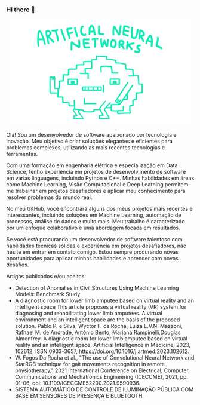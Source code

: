 ### Hi there 👋
![](https://github.com/wyctorfogos/wyctorfogos/blob/main/PlumpHollowFrog-small.gif)


Olá! Sou um desenvolvedor de software apaixonado por tecnologia e inovação. Meu objetivo é criar soluções elegantes e eficientes para problemas complexos, utilizando as mais recentes tecnologias e ferramentas.

Com uma formação em engenharia elétrica e especialização em Data Science, tenho experiência em projetos de desenvolvimento de software em várias linguagens, incluindo Python e C++. Minhas habilidades em áreas como Machine Learning, Visão Computacional e Deep Learning permitem-me trabalhar em projetos desafiadores e aplicar meu conhecimento para resolver problemas do mundo real.

No meu GitHub, você encontrará alguns dos meus projetos mais recentes e interessantes, incluindo soluções em Machine Learning, automação de processos, análise de dados e muito mais. Meu trabalho é caracterizado por um enfoque colaborativo e uma abordagem focada em resultados.

Se você está procurando um desenvolvedor de software talentoso com habilidades técnicas sólidas e experiência em projetos desafiadores, não hesite em entrar em contato comigo. Estou sempre procurando novas oportunidades para aplicar minhas habilidades e aprender com novos desafios.

Artigos publicados e/ou aceitos: 

- Detection of Anomalies in Civil Structures Using Machine Learning Models: Benchmark Study
- A diagnostic room for lower limb amputee based on virtual reality and an intelligent space This article proposes a virtual reality (VR) system for diagnosing and rehabilitating lower limb amputees. A virtual environment and an intelligent space are the basis of the proposed solution. Pablo P. e Silva, Wyctor F. da Rocha, Luiza E.V.N. Mazzoni, Rafhael M. de Andrade, Antônio Bento, Mariana Rampinelli,Douglas Almonfrey. A diagnostic room for lower limb amputee based on virtual reality and an intelligent space, Artificial Intelligence in Medicine, 2023, 102612, ISSN 0933-3657, https://doi.org/10.1016/j.artmed.2023.102612.
- W. Fogos Da Rocha et al., "The use of Convolutional Neural Network and StarRGB technique for gait movements recognition in remote physiotherapy," 2021 International Conference on Electrical, Computer, Communications and Mechatronics Engineering (ICECCME), 2021, pp. 01-06, doi: 10.1109/ICECCME52200.2021.9590936.
- SISTEMA AUTOMÁTICO DE CONTROLE DE ILUMINAÇÃO PÚBLICA COM BASE EM SENSORES DE PRESENÇA E BLUETOOTH.

